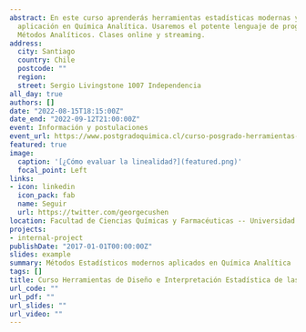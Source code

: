 ```yaml
---
abstract: En este curso aprenderás herramientas estadísticas modernas y su 
  aplicación en Química Analítica. Usaremos el potente lenguaje de programación   `R` y librerías especializadas en Metrología Química y Validación de 
  Métodos Analíticos. Clases online y streaming.
address:
  city: Santiago
  country: Chile
  postcode: ""
  region: 
  street: Sergio Livingstone 1007 Independencia
all_day: true
authors: []
date: "2022-08-15T18:15:00Z"
date_end: "2022-09-12T21:00:00Z"
event: Información y postulaciones
event_url: https://www.postgradoquimica.cl/curso-posgrado-herramientas-diseno-interpretacion-estadistica-mediciones-version-semipresencial-2/
featured: true
image:
  caption: '[¿Cómo evaluar la linealidad?](featured.png)'
  focal_point: Left
links:
- icon: linkedin
  icon_pack: fab
  name: Seguir
  url: https://twitter.com/georgecushen
location: Facultad de Ciencias Químicas y Farmacéuticas -- Universidad de Chile
projects:
- internal-project
publishDate: "2017-01-01T00:00:00Z"
slides: example
summary: Métodos Estadísticos modernos aplicados en Química Analítica
tags: []
title: Curso Herramientas de Diseño e Interpretación Estadística de las Mediciones
url_code: ""
url_pdf: ""
url_slides: ""
url_video: ""
---
```






<!---
{{% callout note %}}
Click on the **Slides** button above to view the built-in slides feature.
{{% /callout %}}

Slides can be added in a few ways:

- **Create** slides using Wowchemy's [*Slides*](https://wowchemy.com/docs/managing-content/#create-slides) feature and link using `slides` parameter in the front matter of the talk file
- **Upload** an existing slide deck to `static/` and link using `url_slides` parameter in the front matter of the talk file
- **Embed** your slides (e.g. Google Slides) or presentation video on this page using [shortcodes](https://wowchemy.com/docs/writing-markdown-latex/).

Further event details, including [page elements](https://wowchemy.com/docs/writing-markdown-latex/) such as image galleries, can be added to the body of this page.
-->

